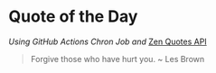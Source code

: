 # Quote of the Day 
*Using GitHub Actions Chron Job and* [Zen Quotes API]( https://zenquotes.io/ )
> Forgive those who have hurt you. ~ Les Brown
